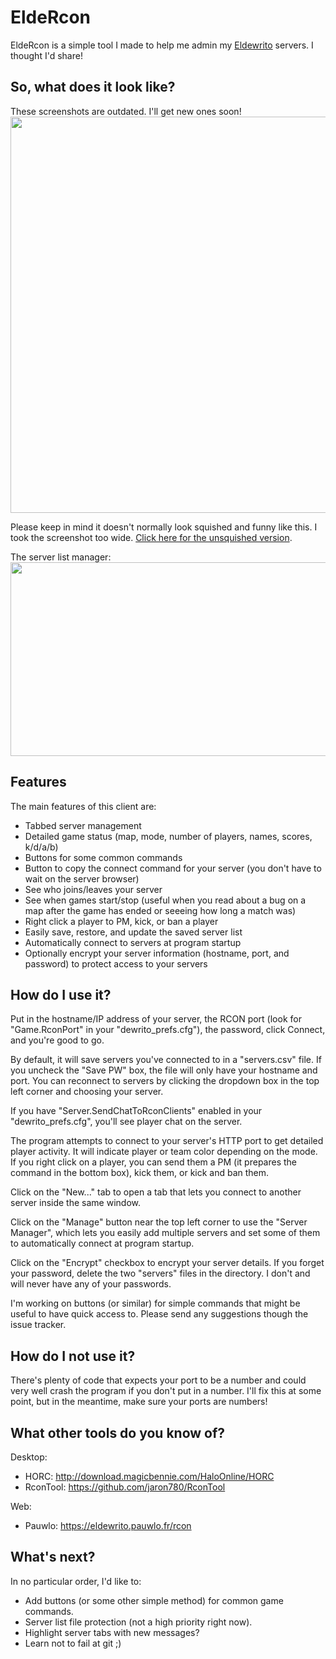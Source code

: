 ﻿# EldeRcon
EldeRcon is a simple tool I made to help me admin my [Eldewrito](https://github.com/ElDewrito/ElDorito/) servers. I thought I'd share!

## So, what does it look like?
These screenshots are outdated. I'll get new ones soon!
<br />
<img src="https://i.imgur.com/ZX1JO4W.png" width="1193" height="634">
<br />

Please keep in mind it doesn't normally look squished and funny like this. I took the screenshot too wide. [Click here for the unsquished version](https://i.imgur.com/ZX1JO4W.png).

The server list manager:
<br />
<img src="https://i.imgur.com/h8oX4Hy.png" width="611" height="310">
<br />

## Features

The main features of this client are:
* Tabbed server management
* Detailed game status (map, mode, number of players, names, scores, k/d/a/b)
* Buttons for some common commands
* Button to copy the connect command for your server (you don't have to wait on the server browser)
* See who joins/leaves your server
* See when games start/stop (useful when you read about a bug on a map after the game has ended or seeeing how long a match was)
* Right click a player to PM, kick, or ban a player
* Easily save, restore, and update the saved server list
* Automatically connect to servers at program startup
* Optionally encrypt your server information (hostname, port, and password) to protect access to your servers


## How do I use it?
Put in the hostname/IP address of your server, the RCON port (look for "Game.RconPort"  in your "dewrito_prefs.cfg"), the password, click Connect, and you're good to go.

By default, it will save servers you've connected to in a "servers.csv" file. If you uncheck the "Save PW" box, the file will only have your hostname and port. You can reconnect to servers by clicking the dropdown box in the top left corner and choosing your server.

If you have "Server.SendChatToRconClients" enabled in your "dewrito_prefs.cfg", you'll see player chat on the server.

The program attempts to connect to your server's HTTP port to get detailed player activity. It will indicate player or team color depending on the mode. If you right click on a player, you can send them a PM (it prepares the command in the bottom box), kick them, or kick and ban them.

Click on the "New..." tab to open a tab that lets you connect to another server inside the same window.

Click on the "Manage" button near the top left corner to use the "Server Manager", which lets you easily add multiple servers and set some of them to automatically connect at program startup.

Click on the "Encrypt" checkbox to encrypt your server details. If you forget your password, delete the two "servers" files in the directory. I don't and will never have any of your passwords.

I'm working on buttons (or similar) for simple commands that might be useful to have quick access to. Please send any suggestions though the issue tracker.

## How do I not use it?
There's plenty of code that expects your port to be a number and could very well crash the program if you don't put in a number. I'll fix this at some point, but in the meantime, make sure your ports are numbers!

## What other tools do you know of?

Desktop:
* HORC: http://download.magicbennie.com/HaloOnline/HORC
* RconTool: https://github.com/jaron780/RconTool

Web:
* Pauwlo: https://eldewrito.pauwlo.fr/rcon 

## What's next?
In no particular order, I'd like to:
* Add buttons (or some other simple method) for common game commands. 
* Server list file protection (not a high priority right now).
* Highlight server tabs with new messages?
* Learn not to fail at git ;)
